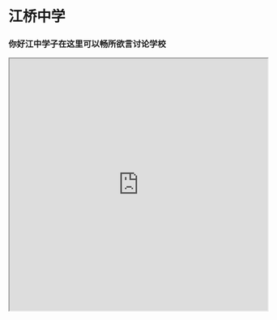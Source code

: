 # 江桥中学
### 你好江中学子在这里可以畅所欲言讨论学校
<div>
     <iframe height=498 width=510 src="https://www.bilibili.com/video/BV1VR4y1i7KM?t=9.9">
 </div>
